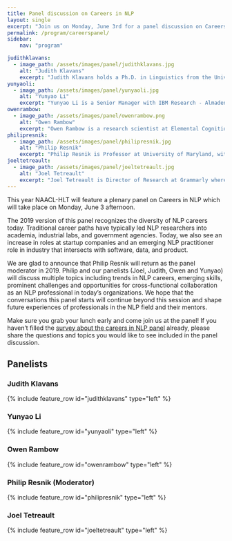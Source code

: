 ```yaml
---
title: Panel discussion on Careers in NLP
layout: single
excerpt: "Join us on Monday, June 3rd for a panel discussion on Careers in NLP"
permalink: /program/careerspanel/
sidebar: 
    nav: "program"

judithklavans:
  - image_path: /assets/images/panel/judithklavans.jpg
    alt: "Judith Klavans"
    excerpt: "Judith Klavans holds a Ph.D. in Linguistics from the University of London. After an interdisciplinary postdoc at MIT between Linguistics, Computer Science, Psychology and Speech, her career has taken place in 10 year chunks spanning industry, academia and government research:  first, at the IBM T.J. Watson Research Center focusing on computational morphology and text-to-speech synthesis; next, at Columbia University as Director of the Center for Research on Information Access where her research focused on cross-lingual summarization, ML, and building structured data from unstructured input; the most recent decade of her career has been spent between the University of Maryland (Center for Advanced Study of Language and UMIACS), researching the relationship between language and images for museum applications, and the US government overseeing HLT funding and strategic planning.  One of her commitments over her entire career has been to help mentor students and colleagues for career opportunities and choices."
yunyaoli:
  - image_path: /assets/images/panel/yunyaoli.jpg
    alt: "Yunyao Li"
    excerpt: "Yunyao Li is a Senior Manager with IBM Research - Almaden, where she manages the Scalable Knowledge Intelligence department.  She is a member of the New Voices program of the American National Academies. She is also a Master Inventor and a member of IBM Academy of Technology. Her expertise is in the interdisciplinary areas of natural language processing, databases, human-computer interaction, and information retrieval. Her contributions in these areas have resulted in over 50 research publications (including a book) and nearly 30 patent filings and been recognized by multiple prestigious awards. She is a founding member of SystemT, a state-of-the-art NLP system currently powering multiple IBM products, and numerous projects. She is also a founding member of Gumshoe, a novel enterprise search engine powering IBM intranet and ibm.comsearch (2010-2017). She received her PhD and master degrees  from the University of Michigan, Ann Arbor and undergraduate degrees from Tsinghua University, Beijing, China. Yunyao is also deeply passionate about improving the diversity and inclusion for the STEM field. She currently leads the Almaden Women's Interest Network Group (AWING) at IBM."
owenrambow:
  - image_path: /assets/images/panel/owenrambow.png
    alt: "Owen Rambow"
    excerpt: "Owen Rambow is a research scientist at Elemental Cognition, LLP, focusing on natural language understanding and generation. Specific interests include both the “nuts and bolts” of language, such as morphology and syntax, and how language is actually used in context. Owen received a Ph.D. from the University of Pennsylvania, and then worked at CoGenTex Inc., a startup focusing on nature language generation and at AT&T Labs — Research.  Then, for 15 years, Owen was a research scientist at Columbia University. At Columbia, he was part of the Center for Computational Learning Systems. He was co-founder of CADIM, a research group on Arabic natural language processing (NLP), which is licensing state-of-the-art robust NLP tools. His group also released several resources, including a richly annotated version of the Enron email corpus. Owen has published extensively in top conferences and journals. He has served as the Chair of the American chapter of the Association for Computational Linguistics, as program co-chair of the NAACL HLT 2016 conference, and he has served as program committee chair or senior program committee member for many conferences and workshops."
philipresnik:
  - image_path: /assets/images/panel/philipresnik.jpg
    alt: "Philip Resnik"
    excerpt: "Philip Resnik is Professor at University of Maryland, with joint appointments in the Department of Linguistics and the University of Maryland Institute for Advanced Computer Studies. Prior to joining UMD, he was an associate scientist at BBN, a graduate summer intern at IBM T.J. Watson Research Center (subsequently awarded an IBM Graduate Fellowship) while at UPenn, and a research scientist at Sun Microsystems Laboratories. In addition, Philip has been a co-founder for several startups, the first of which exited successfully in 2012 (acquired by 3M), and he  serves as an advisor to Converseon, SoloSegment, and FiscalNote. Philip's current NLP research focuses on computational social science, particularly mental health: he was a co-founder of the CLPsych workshop series, and his main 2018-2019 sabbatical project, supported by an Amazon Machine Learning Research Award, involves building a secure mental health data enclave to facilitate shared research access to sensitive datasets. He has also been using his sabbatical to begin a new project in computational cognitive neuroscience."
joeltetreault:
  - image_path: /assets/images/panel/joeltetreault.jpg
    alt: "Joel Tetreault"
    excerpt: "Joel Tetreault is Director of Research at Grammarly where he works on the research and productization of NLP tools and components for the next generation of intelligent writing assistance systems. Prior to joining Grammarly, he was a Senior Research Scientist at Yahoo Labs,  Senior Principal Manager at Nuance Communications, Inc., and Senior Managing Research Scientist at Educational Testing Service.  Joel recently finished a six year stint as NAACL Treasurer and was a long-time organizer of the Building Educational Application workshop series.   He is often found writing papers, chairing and reviewing for tracks such as Discourse, NLP Applications and Style."
---
```


This year NAACL-HLT will feature a plenary panel on Careers in NLP which will take place on Monday, June 3 afternoon.

The 2019 version of this panel recognizes the diversity of NLP careers today. Traditional career paths have typically led NLP researchers into academia, industrial labs, and government agencies. Today, we also see an increase in roles at startup companies and an emerging NLP practitioner role in industry that intersects with software, data, and product.

We are glad to announce that Philip Resnik will return as the panel moderator in 2019. Philip and our panelists (Joel, Judith, Owen and Yunyao) will discuss multiple topics including trends in NLP careers, emerging skills, prominent challenges and opportunities for cross-functional collaboration as an NLP professional in today’s organizations. We hope that the conversations this panel starts will continue beyond this session and shape future experiences of professionals in the NLP field and their mentors. 

Make sure you grab your lunch early and come join us at the panel! If you haven’t filled the [survey about the careers in NLP panel](https://forms.office.com/Pages/ResponsePage.aspx?id=DQSIkWdsW0yxEjajBLZtrQAAAAAAAAAAAANAAYLQFrZUM0hRWUlPMzhKMUJRVlRRNFozN0ZOOE1OMS4u) already, please share the questions and topics you would like to see included in the panel discussion.

## Panelists

### Judith Klavans

{% include feature_row id="judithklavans" type="left" %}

### Yunyao Li

{% include feature_row id="yunyaoli" type="left" %}

### Owen Rambow

{% include feature_row id="owenrambow" type="left" %}

### Philip Resnik (Moderator)

{% include feature_row id="philipresnik" type="left" %}

### Joel Tetreault

{% include feature_row id="joeltetreault" type="left" %}
